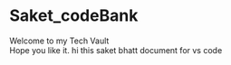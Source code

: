 # Saket_codeBank
Welcome to my Tech Vault
<br>
Hope you like it.
hi this saket bhatt document for vs code
